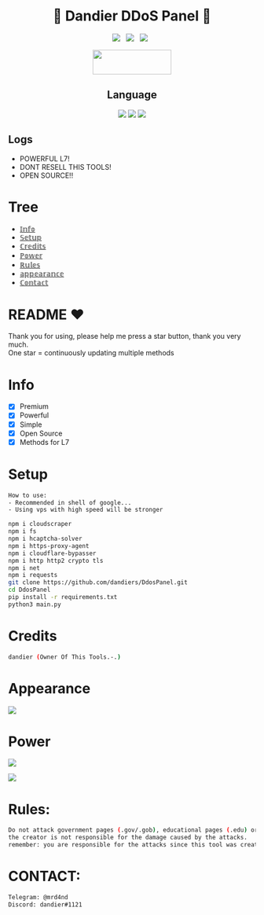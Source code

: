 <div align=center>
 
# 🚀 Dandier DDoS Panel 🚀

<p>
 <img src="https://img.shields.io/github/stars/hoaan1995/ZxCDDoS?color=%23DF0067&style=for-the-badge"/> &nbsp;
 <img src="https://img.shields.io/github/forks/hoaan1995/ZxCDDoS?color=%239999FF&style=for-the-badge"/> &nbsp;
 <img src="https://img.shields.io/github/license/hoaan1995/ZxCDDoS?color=%23E8E8E8&style=for-the-badge"/> &nbsp;
 
</p>

<p align="center">  <a href="https://t.me/mrd4nd"><img width="160" height="50" src="https://i.imgur.com/N7AK7XY.png"></a></p>
 
## Language</br>

 <img src="https://img.shields.io/badge/Python-FFDD00?style=for-the-badge&logo=python&logoColor=blue"/> <img src="https://img.shields.io/badge/JavaScript-323330?style=for-the-badge&logo=javascript&logoColor=F7DF1E"/> <img src="https://img.shields.io/badge/Go-00ADD8?style=for-the-badge&logo=go&logoColor=white"/>
 </div>
 
 ## Logs</br>
 - POWERFUL L7!
 - DONT RESELL THIS TOOLS!
 - OPEN SOURCE!!
   
# Tree
* [𝕀𝕟𝕗𝕠](#Info)
* [𝕊𝕖𝕥𝕦𝕡](#Setup)
* [ℂ𝕣𝕖𝕕𝕚𝕥𝕤](#Credits)
* [ℙ𝕠𝕨𝕖𝕣](#Power)
* [ℝ𝕦𝕝𝕖𝕤](#TOS)
* [𝕒𝕡𝕡𝕖𝕒𝕣𝕒𝕟𝕔𝕖](#Appearance)
* [ℂ𝕠𝕟𝕥𝕒𝕔𝕥](#Contact)

# README ♥️
Thank you for using, please help me press a star button, thank you very much.<br>
One star = continuously updating multiple methods

# Info
- [x] Premium
- [x] Powerful
- [x] Simple
- [x] Open Source
- [x] Methods for L7

# Setup
```sh
How to use: 
- Recommended in shell of google...
- Using vps with high speed will be stronger

npm i cloudscraper
npm i fs
npm i hcaptcha-solver
npm i https-proxy-agent
npm i cloudflare-bypasser
npm i http http2 crypto tls
npm i net
npm i requests
git clone https://github.com/dandiers/DdosPanel.git
cd DdosPanel
pip install -r requirements.txt
python3 main.py
```

# Credits
```sh
dandier (Owner Of This Tools.-.)
```

# Appearance
<img src="https://github.com/dandiers/ddospanel/assets/61583533/852b9f34-56fb-4235-a2b7-5a6eb77e615b">

# Power
<img src="https://github.com/dandiers/ddospanel/assets/61583533/8ba3779b-90e5-4798-a3b5-aaab3399ecbb"></img>

<img src="https://github.com/dandiers/ddospanel/assets/61583533/e28fae3d-653a-4cf1-8f0a-b3ec7355ea80"><img>

# Rules:
```sh
Do not attack government pages (.gov/.gob), educational pages (.edu) or the United States Department of Defense (.mil), 
the creator is not responsible for the damage caused by the attacks. 
remember: you are responsible for the attacks since this tool was created for educational purposes
```

# CONTACT:
```sh
Telegram: @mrd4nd
Discord: dandier#1121
```
